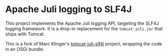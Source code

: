 # Apache Juli logging to SLF4J

This project implements the Apache Juli logging API, targeting the SLF4J
logging framework. It is a drop-in replacement for the `tomcat-juli.jar`
that ships with Tomcat.

This is a fork of Marc Klinger's [tomcat-juli-slf4j][tomcat-juli-slf4j]
project, wrapping the code in an OSGi bundle.

[tomcat-juli-slf4j]: https://github.com/de-mklinger/tomcat-juli-slf4j/tree/master


